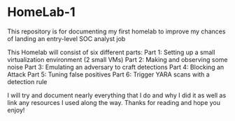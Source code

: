 # HomeLab-1
This repository is for documenting my first homelab to improve my chances of landing an entry-level SOC analyst job

This Homelab will consist of six different parts:
Part 1: Setting up a small virtualization environment (2 small VMs)
Part 2: Making and observing some noise
Part 3: Emulating an adversary to craft detections
Part 4: Blocking an Attack
Part 5: Tuning false positives
Part 6: Trigger YARA scans with a detection rule

I will try and document nearly everything that I do and why I did it as well as link any resources I used along the way. 
Thanks for reading and hope you enjoy!
